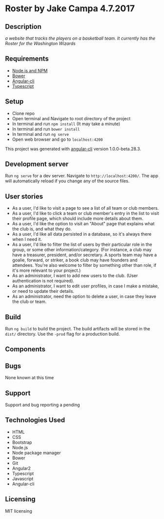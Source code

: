 # Roster by Jake Campa 4.7.2017

## Description
_a website that tracks the players on a basketball team. It currently has the Roster for the Washington Wizards_
## Requirements

- [Node.js and NPM](http://nodejs.org)
- [Bower](https://bower.io/)
- [Angular-cli](https://cli.angular.io/)
- [Typescript](https://www.typescriptlang.org/)

## Setup

- Clone repo
- Open terminal and Navigate to root directory of the project
- In terminal and run `npm install` (It may take a minute)
- In terminal and run `bower install`
- In terminal and run `ng serve`
- Open web browser and go to `localhost:4200`

This project was generated with [angular-cli](https://github.com/angular/angular-cli) version 1.0.0-beta.28.3.

## Development server
Run `ng serve` for a dev server. Navigate to `http://localhost:4200/`. The app will automatically reload if you change any of the source files.

## User stories

* As a user, I'd like to visit a page to see a list of all team or club members.
* As a user, I'd like to click a team or club member's entry in the list to visit their profile page, which should include more details about them.
* As a user, I'd like the option to visit an "About" page that explains what the club is, and what they do.
* As a user, I'd like all data persisted in a database, so it's always there when I need it.
* As a user, I'd like to filter the list of users by their particular role in the group, or some other information/category. (For instance, a club may have a treasurer, president, and/or secretary. A sports team may have a goalie, forward, or striker, a book club may have founders and attendees. You're also welcome to filter by something other than role, if it's more relevant to your project.)
* As an administrator, I want to add new users to the club. (User authentication is not required).
* As an administrator, I want to edit user profiles, in case I make a mistake, or need to update their details.
* As an administrator, need the option to delete a user, in case they leave the club or team.

## Build

Run `ng build` to build the project. The build artifacts will be stored in the `dist/` directory. Use the `-prod` flag for a production build.


## Components

## Bugs

None known at this time

## Support

Support and bug reporting a pending

## Technologies Used

- HTML
- CSS
- Bootstrap
- Node.js
- Node package manager
- Bower
- Git
- Angular2
- Typescript
- Javascript
- Angular-cli

## Licensing

MIT licensing
